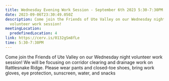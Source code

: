 ```yaml
---
title: Wednesday Evening Work Session - September 6th 2023 5:30-7:30PM
date: 2023-09-06T23:30:49.050Z
description: Come join the Friends of Ute Valley on our Wednesday night
  volunteer work session!
meetingLocation:
  predefinedLocation: 4
link: https://cerv.is/0132gSm8fLe
time: 5:30-7:30PM
---
```


Come join the Friends of Ute Valley on our Wednesday night volunteer work session! We will be focusing on corridor clearing and drainage work on Rattlesnake Ridge. Please wear pants and closed-toe shoes, bring work gloves, eye protection, sunscreen, water, and snacks
